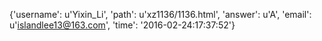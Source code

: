 {'username': u'Yixin_Li', 'path': u'xz1136/1136.html', 'answer': u'A', 'email': u'islandlee13@163.com', 'time': '2016-02-24:17:37:52'}